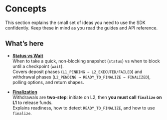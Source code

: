 # Concepts

This section explains the small set of ideas you need to use the SDK confidently. Keep these in mind as you read the guides and API reference.

## What’s here

- **[Status vs Wait](status-vs-wait.md)**  
  When to take a quick, non-blocking snapshot (`status`) vs when to block until a checkpoint (`wait`).  
  Covers deposit phases (`L1_PENDING → L2_EXECUTED/FAILED`) and withdrawal phases (`L2_PENDING → READY_TO_FINALIZE → FINALIZED`), polling options, and return shapes.

- **[Finalization](finalization.md)**  
  Withdrawals are **two-step**: initiate on L2, then **you must call `finalize` on L1** to release funds.  
  Explains readiness, how to detect `READY_TO_FINALIZE`, and how to use `finalize`.
